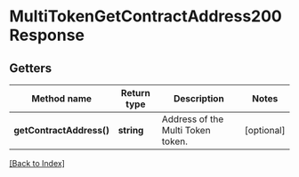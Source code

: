 # MultiTokenGetContractAddress200Response

## Getters

Method name | Return type | Description | Notes
------------ | ------------- | ------------- | -------------
**getContractAddress()** | **string** | Address of the Multi Token token. | [optional]

[[Back to Index]](../index.md)
